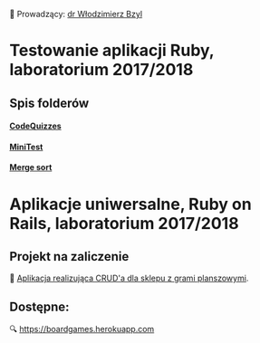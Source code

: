 :older_man: Prowadzący: [dr Włodzimierz Bzyl](https://github.com/wbzyl)

# Testowanie aplikacji Ruby, laboratorium 2017/2018

## Spis folderów
#### [CodeQuizzes](ruby-testing/CodeQuizzes)

#### [MiniTest](ruby-testing/MiniTest)

#### [Merge sort](ruby-testing/MergeSort-project)

# Aplikacje uniwersalne, Ruby on Rails, laboratorium 2017/2018

## Projekt na zaliczenie
:gem: [Aplikacja realizująca CRUD'a dla sklepu z grami planszowymi](ruby-on-rails-CRUD).

## Dostępne:
:mag: https://boardgames.herokuapp.com
